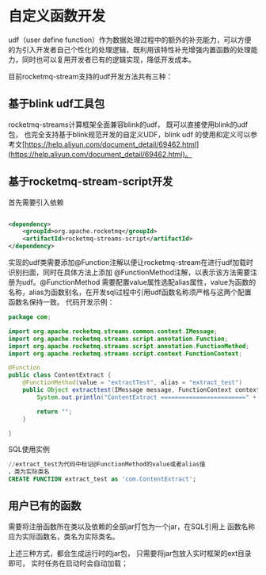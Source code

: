 # 自定义函数开发

udf（user define function）作为数据处理过程中的额外的补充能力，可以方便的为引入开发者自己个性化的处理逻辑，既利用该特性补充增强内置函数的处理能力，同时也可以复用开发者已有的逻辑实现，降低开发成本。
​

目前rocketmq-stream支持的udf开发方法共有三种：

## 基于blink udf工具包

rocketmq-streams计算框架全面兼容blink的udf， 既可以直接使用blink的udf 包， 也完全支持基于blink规范开发的自定义UDF，blink
udf
的使用和定义可以参考文[https://help.aliyun.com/document_detail/69462.html](https://help.aliyun.com/document_detail/69462.html)。

## 基于rocketmq-stream-script开发

首先需要引入依赖

```xml

<dependency>
    <groupId>org.apache.rocketmq</groupId>
    <artifactId>rocketmq-streams-script</artifactId>
</dependency>
```

实现的udf类需要添加@Function注解以便让rocketmq-stream在进行udf加载时识别扫面，同时在具体方法上添加
@FunctionMethod注解，以表示该方法需要注册为udf。@FunctionMethod
需要配置value属性选配alias属性，value为函数的名称，alias为函数别名，在开发sql过程中引用udf函数名称须严格与这两个配置函数名保持一致。
代码开发示例：

```java
package com;

import org.apache.rocketmq.streams.common.context.IMessage;
import org.apache.rocketmq.streams.script.annotation.Function;
import org.apache.rocketmq.streams.script.annotation.FunctionMethod;
import org.apache.rocketmq.streams.script.context.FunctionContext;

@Function
public class ContentExtract {
    @FunctionMethod(value = "extractTest", alias = "extract_test")
    public Object extracttest(IMessage message, FunctionContext context, String config) {
        System.out.println("ContentExtract ========================" + config);

        return "";
    }

}
```

SQL使用实例

```sql
//extract_test为代码中标记@FunctionMethod的value或者alias值
，类为实际类名
CREATE FUNCTION extract_test as 'com.ContentExtract';
```

## 用户已有的函数

需要将注册函数所在类以及依赖的全部jar打包为一个jar，在SQL引用上 函数名称应为实际函数名，类名为实际类名。

上述三种方式，都会生成运行时的jar包， 只需要将jar包放入实时框架的ext目录即可， 实时任务在启动时会自动加载；

